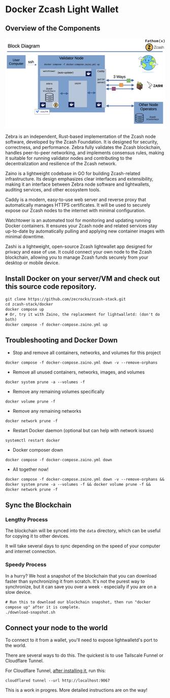 # Docker Zcash Light Wallet

## Overview of the Components
![Block diagram ](block_diagram2.png)

Zebra is an independent, Rust-based implementation of the Zcash node software, developed by the Zcash Foundation. It is designed for security, correctness, and performance. Zebra fully validates the Zcash blockchain, handles peer-to-peer networking, and implements consensus rules, making it suitable for running validator nodes and contributing to the decentralization and resilience of the Zcash network.

Zaino is a lightweight codebase in GO for building Zcash-related infrastructure. Its design emphasizes clear interfaces and extensibility, making it an interface between Zebra node software and lightwallets, auditing services, and other ecosystem tools.

Caddy is a modern, easy-to-use web server and reverse proxy that automatically manages HTTPS certificates. It will be used to securely expose our Zcash nodes to the internet with minimal configuration.

Watchtower is an automated tool for monitoring and updating running Docker containers. It ensures your Zcash node and related services stay up-to-date by automatically pulling and applying new container images with minimal downtime.

Zashi is a lightweight, open-source Zcash lightwallet app designed for privacy and ease of use. It could connect your own node to the Zcash blockchain, allowing you to manage Zcash funds securely from your desktop or mobile device.

## Install Docker on your server/VM and check out this source code repository.

```
git clone https://github.com/zecrocks/zcash-stack.git
cd zcash-stack/docker
docker compose up
# Or, try it with Zaino, the replacement for lightwalletd: (don't do both)
docker compose -f docker-compose.zaino.yml up
```

## Troubleshooting and Docker Down
- Stop and remove all containers, networks, and volumes for this project
```
docker compose -f docker-compose.zaino.yml down -v --remove-orphans
```

- Remove all unused containers, networks, images, and volumes
```
docker system prune -a --volumes -f
```

- Remove any remaining volumes specifically
```
docker volume prune -f
```

- Remove any remaining networks
```
docker network prune -f
```

- Restart Docker daemon (optional but can help with network issues)
```
systemctl restart docker
```

- Docker composer down
```
docker compose -f docker-compose.zaino.yml down
```

- All together now!
```
docker compose -f docker-compose.zaino.yml down -v --remove-orphans && docker system prune -a --volumes -f && docker volume prune -f && docker network prune -f
```


## Sync the Blockchain
### Lengthy Process
The blockchain will be synced into the ```data``` directory, which can be useful for copying it to other devices.

It will take several days to sync depending on the speed of your computer and internet connection.

### Speedy Process
In a hurry? We host a snapshot of the blockchain that you can download faster than synchronizing it from scratch. It's not the purest way to synchronize, but it can save you over a week - especially if you are on a slow device.

```
# Run this to download our blockchain snapshot, then run "docker compose up" after it is complete.
./download-snapshot.sh
```
## Connect your node to the world
To connect to it from a wallet, you'll need to expose lightwalletd's port to the world.

There are several ways to do this. The quickest is to use Tailscale Funnel or Cloudflare Tunnel.

For Cloudflare Tunnel, [after installing it](https://developers.cloudflare.com/cloudflare-one/connections/connect-networks/downloads/), run this:

```
cloudflared tunnel --url http://localhost:9067
```

This is a work in progres. More detailed instructions are on the way!
